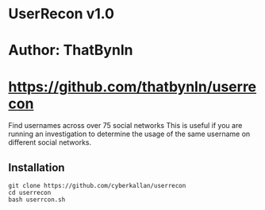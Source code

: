 # UserRecon v1.0
# Author: ThatBynln
# https://github.com/thatbynln/userrecon

Find usernames across over 75 social networks
This is useful if you are running an investigation to determine the usage of the same username on different social networks.

## Installation

``` 
git clone https://github.com/cyberkallan/userrecon
cd userrecon
bash userrcon.sh

```

